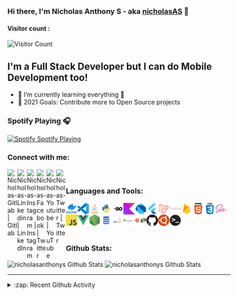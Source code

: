 ### Hi there, I'm Nicholas Anthony S - aka [nicholasAS][gitlab] 👋
#### Visitor count : 
![Visitor Count](https://profile-counter.glitch.me/nicholasanthonys/count.svg)

## I'm a Full Stack Developer but I can do Mobile Development too!

- 🌱 I’m currently learning everything 🤣
- 🥅 2021 Goals: Contribute more to Open Source projects


### Spotify Playing 🎧
[<img src="https://spotify-readme.nicholasanthonys.vercel.app/api/spotify-playing" alt="Spotify Spotify Playing" width="350" />](https://open.spotify.com/user/21k4om4v3av5rjqzbbbi2f6vi)

### Connect with me:
[<img align="left" alt="Nicholas-Gitlab | Gitlab" width="22px" src="https://cdn.jsdelivr.net/npm/simple-icons@v3/icons/gitlab.svg" />][gitlab]
[<img align="left" alt="Nicholas-Linkedin | LinkedIn" width="22px" src="https://cdn.jsdelivr.net/npm/simple-icons@v3/icons/linkedin.svg" />][linkedin]
[<img align="left" alt="Nicholas-Instagram | Instagram" width="22px" src="https://cdn.jsdelivr.net/npm/simple-icons@v3/icons/instagram.svg" />][instagram]
[<img align="left" alt="Nicholas-Facebook | Twitter" width="22px" src="https://cdn.jsdelivr.net/npm/simple-icons@v3/icons/facebook.svg" />][facebook]
[<img align="left" alt="Nicholas-Youtube | YouTube" width="22px" src="https://cdn.jsdelivr.net/npm/simple-icons@v3/icons/youtube.svg" />][youtube]
[<img align="left" alt="Nicholas-Twitter | Twitter" width="22px" src="https://cdn.jsdelivr.net/npm/simple-icons@v3/icons/twitter.svg" />][twitter]

<br />

### Languages and Tools:

<img align="left" alt="Docker" width="26px" src="https://raw.githubusercontent.com/github/explore/80688e429a7d4ef2fca1e82350fe8e3517d3494d/topics/docker/docker.png" />


<img align="left" alt="Visual Studio Code" width="26px" src="https://raw.githubusercontent.com/github/explore/80688e429a7d4ef2fca1e82350fe8e3517d3494d/topics/visual-studio-code/visual-studio-code.png" />

<img align="left" alt="Java" width="26px" src="https://raw.githubusercontent.com/github/explore/80688e429a7d4ef2fca1e82350fe8e3517d3494d/topics/java/java.png" />

<img align="left" alt="Python" width="26px" src="https://raw.githubusercontent.com/github/explore/80688e429a7d4ef2fca1e82350fe8e3517d3494d/topics/python/python.png" />

<img align="left" alt="Go" width="26px" src="https://raw.githubusercontent.com/github/explore/80688e429a7d4ef2fca1e82350fe8e3517d3494d/topics/go/go.png" />

<img align="left" alt="Kotlin" width="26px" src="https://raw.githubusercontent.com/github/explore/80688e429a7d4ef2fca1e82350fe8e3517d3494d/topics/kotlin/kotlin.png" />

<img align="left" alt="Dart" width="26px" src="https://raw.githubusercontent.com/github/explore/80688e429a7d4ef2fca1e82350fe8e3517d3494d/topics/dart/dart.png" />

<img align="left" alt="Flutter" width="26px" src="https://raw.githubusercontent.com/github/explore/80688e429a7d4ef2fca1e82350fe8e3517d3494d/topics/flutter/flutter.png" />

<img align="left" alt="Laravel" width="26px" src="https://raw.githubusercontent.com/github/explore/80688e429a7d4ef2fca1e82350fe8e3517d3494d/topics/laravel/laravel.png" />

<img align="left" alt="Express" width="26px" src="https://raw.githubusercontent.com/github/explore/80688e429a7d4ef2fca1e82350fe8e3517d3494d/topics/express/express.png" />


<img align="left" alt="Firebase" width="26px" src="https://raw.githubusercontent.com/github/explore/80688e429a7d4ef2fca1e82350fe8e3517d3494d/topics/firebase/firebase.png" />


<img align="left" alt="HTML5" width="26px" src="https://raw.githubusercontent.com/github/explore/80688e429a7d4ef2fca1e82350fe8e3517d3494d/topics/html/html.png" />

<img align="left" alt="CSS3" width="26px" src="https://raw.githubusercontent.com/github/explore/80688e429a7d4ef2fca1e82350fe8e3517d3494d/topics/css/css.png" />

<img align="left" alt="Sass" width="26px" src="https://raw.githubusercontent.com/github/explore/80688e429a7d4ef2fca1e82350fe8e3517d3494d/topics/sass/sass.png" />

<img align="left" alt="JavaScript" width="26px" src="https://raw.githubusercontent.com/github/explore/80688e429a7d4ef2fca1e82350fe8e3517d3494d/topics/javascript/javascript.png" />

<img align="left" alt="Vue" width="26px" src="https://raw.githubusercontent.com/github/explore/80688e429a7d4ef2fca1e82350fe8e3517d3494d/topics/vue/vue.png" />

<img align="left" alt="Node.js" width="26px" src="https://raw.githubusercontent.com/github/explore/80688e429a7d4ef2fca1e82350fe8e3517d3494d/topics/nodejs/nodejs.png" />

<img align="left" alt="SQL" width="26px" src="https://raw.githubusercontent.com/github/explore/80688e429a7d4ef2fca1e82350fe8e3517d3494d/topics/sql/sql.png" />

<img align="left" alt="MySQL" width="26px" src="https://raw.githubusercontent.com/github/explore/80688e429a7d4ef2fca1e82350fe8e3517d3494d/topics/mysql/mysql.png" />

<img align="left" alt="MongoDB" width="26px" src="https://raw.githubusercontent.com/github/explore/80688e429a7d4ef2fca1e82350fe8e3517d3494d/topics/mongodb/mongodb.png" />

<img align="left" alt="Git" width="26px" src="https://raw.githubusercontent.com/github/explore/80688e429a7d4ef2fca1e82350fe8e3517d3494d/topics/git/git.png" />

<img align="left" alt="GitHub" width="26px" src="https://raw.githubusercontent.com/github/explore/78df643247d429f6cc873026c0622819ad797942/topics/github/github.png" />

<img align="left" alt="Ubuntu" width="26px" src="https://raw.githubusercontent.com/github/explore/80688e429a7d4ef2fca1e82350fe8e3517d3494d/topics/ubuntu/ubuntu.png" />

<img align="center" alt="Terminal" width="26px" src="https://raw.githubusercontent.com/github/explore/80688e429a7d4ef2fca1e82350fe8e3517d3494d/topics/terminal/terminal.png" /><br/><br>


### Github Stats:

  <img align="center" alt="nicholasanthonys Github Stats" src="https://github-readme-stats.nicholasanthonys.vercel.app/api?username=nicholasanthonys&show_icons=true&include_all_commits=true&hide_border=true&theme=radical" />
  <img align="center" alt="nicholasanthonys Github Stats" src="https://github-readme-stats.nicholasanthonys.vercel.app/api/top-langs/?username=nicholasanthonys&layout=compact&theme=radical" /> <br>

---

<details>
  <summary>:zap: Recent Github Activity</summary>
  
  <!--START_SECTION:activity-->
1. ❗️ Opened issue [#31](https://github.com/LeCoupa/vuetimeline/issues/31) in [LeCoupa/vuetimeline](https://github.com/LeCoupa/vuetimeline)
2. 🎉 Merged PR [#13](https://github.com/nicholasanthonys/body-parser-backend/pull/13) in [nicholasanthonys/body-parser-backend](https://github.com/nicholasanthonys/body-parser-backend)
3. 💪 Opened PR [#13](https://github.com/nicholasanthonys/body-parser-backend/pull/13) in [nicholasanthonys/body-parser-backend](https://github.com/nicholasanthonys/body-parser-backend)
4. 🗣 Commented on [#248](https://github.com/pop-os/shop/issues/248) in [pop-os/shop](https://github.com/pop-os/shop)
5. 🎉 Merged PR [#3](https://github.com/nicholasanthonys/single-middleware-frontend/pull/3) in [nicholasanthonys/single-middleware-frontend](https://github.com/nicholasanthonys/single-middleware-frontend)
  <!--END_SECTION:activity-->

</details>

[facebook]: https://facebook.com/nicholasanthonysuhartono
[gitlab]: https://gitlab.com/nicholasAS
[twitter]: https://twitter.com/nichoanthonys
[instagram]: https://instagram.com/nicholasanthony_s
[linkedin]: https://linkedin.com/in/nicholasanthonys
[youtube]: https://youtube.com/channel/UCGbKM8D5G7SW3sFRYMTUYrg

[spacer]:https://gitlab.com/roketin-space/hr-mobile
[bangkumentor]: https://gitlab.com/nicholasAS/bangkumentor-frontend
[bodyparser]: https://github.com/nicholasanthonys/Golang-Body-Parser
